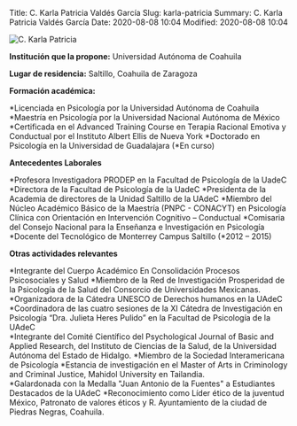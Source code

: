 Title: C. Karla Patricia Valdés García
Slug: karla-patricia
Summary: C. Karla Patricia Valdés García
Date: 2020-08-08 10:04
Modified: 2020-08-08 10:04

<img src="/quienes-somos/karla-patricia/4.jpg" alt="C. Karla Patricia">


**Institución que la propone:** Universidad Autónoma de Coahuila 

**Lugar de residencia:** Saltillo, Coahuila de Zaragoza 


**Formación académica:**

*Licenciada en Psicología por la Universidad Autónoma de Coahuila
*Maestría en Psicología por la Universidad Nacional Autónoma de México
*Certificada en el Advanced Training Course en Terapia Racional Emotiva y Conductual por el Instituto Albert Ellis de Nueva York
*Doctorado en Psicología en la Universidad de Guadalajara (*En curso)


**Antecedentes Laborales**

*Profesora Investigadora PRODEP en la Facultad de Psicología de la UadeC
*Directora de la Facultad de Psicología de la UadeC
*Presidenta de la Academia de directores de la Unidad Saltillo de la UAdeC 
*Miembro del Núcleo Académico Básico de la Maestría (PNPC - CONACYT) en Psicología Clínica con Orientación en Intervención Cognitivo – Conductual
*Comisaria del Consejo Nacional para la Enseñanza e Investigación en Psicología
*Docente del Tecnológico de Monterrey Campus Saltillo (*2012 – 2015)

**Otras actividades relevantes**

*Integrante del Cuerpo Académico En Consolidación Procesos Psicosociales y Salud
*Miembro de la Red de Investigación Prosperidad de la Psicología de la Salud del Consorcio de Universidades Mexicanas. 
*Organizadora de la Cátedra UNESCO de Derechos humanos en la UAdeC
*Coordinadora de las cuatro sesiones de la XI Cátedra de Investigación en Psicología “Dra. Julieta Heres Pulido” en la Facultad de Psicología de la UAdeC  
*Integrante del Comité Científico del Psychological Journal of Basic and Applied Research, del Instituto de Ciencias de la Salud, de la Universidad Autónoma del Estado de Hidalgo. 
*Miembro de la Sociedad Interamericana de Psicología
*Estancia de investigación en el Master of Arts in Criminology and Criminal Justice, Mahidol University en Tailandia.  
*Galardonada con la Medalla "Juan Antonio de la Fuentes" a Estudiantes Destacados de la UAdeC
*Reconocimiento como Líder ético de la juventud México, Patronato de valores éticos y R. Ayuntamiento de la ciudad de Piedras Negras, Coahuila.
